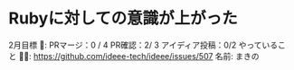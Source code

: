 # Rubyに対しての意識が上がった

2月目標 🚀: PRマージ：0 / 4
PR確認：2/ 3
アイディア投稿：0/2
やっていること 🏃‍♂️: https://github.com/ideee-tech/ideee/issues/507
名前: まきの